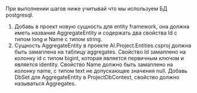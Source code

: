 ﻿При выполнении шагов ниже учитывай что мы используем БД postgresql.

1. Добавь в проект новую сущность для entity framework, она должна иметь название AggregateEntity и содержать два свойства Id с типом long и Name с типом string.
2. Сущность AggregateEntity в проекте AI.Project.Entities.csproj должна быть замаплена на таблицу aggregates. 
Свойство Id замаплено на колонку id с типом bigint, которая является первичным ключом и является identity. 
Свойство Name должно быть замаплено на колонку name, с типом text не допускающее значения null. 
Добавь DbSet для AggregateEntity в ProjectDbContext, свойство должно называться Aggregates.
